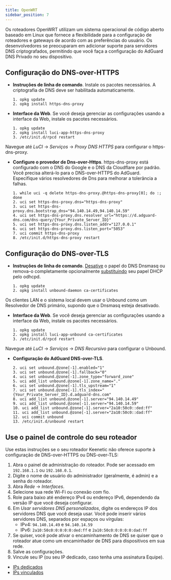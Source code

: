 ```yaml
---
title: OpenWRT
sidebar_position: 7
---
```


Os roteadores OpenWRT utilizam um sistema operacional de código aberto baseado em Linux que fornece a flexibilidade para a configuração de roteadores e gateways de acordo com as preferências do usuário. Os desenvolvedores se preocuparam em adicionar suporte para servidores DNS criptografados, permitindo que você faça a configuração do AdGuard DNS Privado no seu dispositivo.

## Configuração do DNS-over-HTTPS

- **Instruções de linha de comando**. Instale os pacotes necessários. A criptografia de DNS deve ser habilitada automaticamente.

  ```# Install packages
  1. opkg update
  2. opkg install https-dns-proxy

  ```
- **Interface da Web**. Se você deseja gerenciar as configurações usando a interface da Web, instale os pacotes necessários.

  ```# Install packages
  1. opkg update
  2. opkg install luci-app-https-dns-proxy
  3. /etc/init.d/rpcd restart
  ```

Navegue até _LuCI_ → _Serviços_ → _Proxy DNS HTTPS_ para configurar o https-dns-proxy.

- **Configure o provedor de Dns-over-Https**. https-dns-proxy está configurado com o DNS do Google e o DNS da Cloudflare por padrão. Você precisa alterá-lo para o DNS-over-HTTPS do AdGuard. Especifique vários resolvedores de Dns para melhorar a tolerância a falhas.

  ```# Configure DoH provider
  1. while uci -q delete https-dns-proxy.@https-dns-proxy[0]; do :; done
  2. uci set https-dns-proxy.dns="https-dns-proxy"
  3. uci set https-dns-proxy.dns.bootstrap_dns="94.140.14.49,94.140.14.59"
  4. uci set https-dns-proxy.dns.resolver_url="https://d.adguard-dns.com/dns-query/{Your_Private_Server_ID}"
  5. uci set https-dns-proxy.dns.listen_addr="127.0.0.1"
  6. uci set https-dns-proxy.dns.listen_port="5053"
  7. uci commit https-dns-proxy
  8. /etc/init.d/https-dns-proxy restart
  ```

## Configuração do DNS-over-TLS

- **Instruções de linha de comando**. [Desative](https://openwrt.org/docs/guide-user/base-system/dhcp_configuration#disabling_dns_role) o papel do DNS Dnsmasq ou remova-o completamente opcionalmente [substituindo](https://openwrt.org/docs/guide-user/base-system/dhcp_configuration#replacing_dnsmasq_with_odhcpd_and_unbound) seu papel DHCP pelo odhcpd.

  ```# Install packages
  1. opkg update
  2. opkg install unbound-daemon ca-certificates
  ```

Os clientes LAN e o sistema local devem usar o Unbound como um Resolvedor de DNS primário, supondo que o Dnsmasq esteja desativado.

- **Interface da Web**. Se você deseja gerenciar as configurações usando a interface da Web, instale os pacotes necessários.

  ```# Install packages
  1. opkg update
  2. opkg install luci-app-unbound ca-certificates
  3. /etc/init.d/rpcd restart
  ```

Navegue até _LuCI_ → _Serviços_ → _DNS Recursivo_ para configurar o Unbound.

- **Configuração do AdGuard DNS-over-TLS**.

  ```1. uci add unbound zone
  2. uci set unbound.@zone[-1].enabled="1"
  3. uci set unbound.@zone[-1].fallback="0"
  4. uci set unbound.@zone[-1].zone_type="forward_zone"
  5. uci add_list unbound.@zone[-1].zone_name="."
  6. uci set unbound.@zone[-1].tls_upstream="1"
  7. uci set unbound.@zone[-1].tls_index="{Your_Private_Server_ID}.d.adguard-dns.com"
  8. uci add_list unbound.@zone[-1].server="94.140.14.49"
  9. uci add_list unbound.@zone[-1].server="94.140.14.59"
  10. uci add_list unbound.@zone[-1].server="2a10:50c0::ded:ff"
  11. uci add_list unbound.@zone[-1].server="2a10:50c0::dad:ff"
  12. uci commit unbound
  13. /etc/init.d/unbound restart
  ```

## Use o painel de controle do seu roteador

Use estas instruções se o seu roteador Keenetic não oferece suporte à configuração de DNS-over-HTTPS ou DNS-over-TLS:

1. Abra o painel de administração do roteador. Pode ser acessado em `192.168.1.1` ou `192.168.0.1`.
2. Digite o nome de usuário do administrador (geralmente, é admin) e a senha do roteador.
3. Abra _Rede_ → _Interfaces_.
4. Selecione sua rede Wi-Fi ou conexão com fio.
5. Role para baixo até endereço IPv4 ou endereço IPv6, dependendo da versão IP que você deseja configurar.
6. Em _Usar servidores DNS personalizados_, digite os endereços IP dos servidores DNS que você deseja usar. Você pode inserir vários servidores DNS, separados por espaços ou vírgulas:
   - IPv4: `94.140.14.49` e `94.140.14.59`
   - IPv6: `2a10:50c0:0:0:0:0:ded:ff` e `2a10:50c0:0:0:0:0:dad:ff`
7. Se quiser, você pode ativar o encaminhamento de DNS se quiser que o roteador atue como um encaminhador de DNS para dispositivos em sua rede.
8. Salve as configurações.
9. Vincule seu IP (ou seu IP dedicado, caso tenha uma assinatura Equipe).

- [IPs dedicados](/private-dns/connect-devices/other-options/dedicated-ip.md)
- [IPs vinculados](/private-dns/connect-devices/other-options/linked-ip.md)

